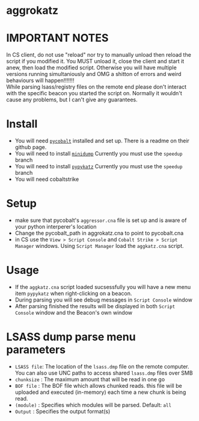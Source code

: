 # aggrokatz

# IMPORTANT NOTES
In CS client, do not use "reload" nor try to manually unload then reload the script if you modified it. You MUST unload it, close the client and start it anew, then load the modified script. Otherwise you will have multiple versions running simultaniously and OMG a shitton of errors and weird behaviours will happen!!!!!!!  
While parsing lsass/registry files on the remote end please don't interact with the specific beacon you started the script on. Normally it wouldn't cause any problems, but I can't give any guarantees.

# Install
 - You will need [`pycobalt`](https://github.com/dcsync/pycobalt) installed and set up. There is a readme on their github page.  
 - You will need to install [`minidump`](https://github.com/skelsec/minidump/) Currently you must use the `speedup` branch
 - You will need to install [`pypykatz`](https://github.com/skelsec/pypykatz/) Currently you must use the `speedup` branch
 - You will need cobaltstrike

# Setup
 - make sure that pycobalt's `aggressor.cna` file is set up and is aware of your python interperer's location
 - Change the pycobalt_path in aggrokatz.cna to point to pycobalt.cna
 - in CS use the `View > Script Console` and `Cobalt Strike > Script Manager` windows. Using `Script Manager` load the `aggkatz.cna` script.

# Usage
 - If the `aggkatz.cna` script loaded sucsessfully you will have a new menu item `pypykatz` when right-clicking on a beacon.
 - During parsing you will see debug messages in `Script Console` window
 - After parsing finished the results will be displayed in both `Script Console` window and the Beacon's own window

# LSASS dump parse menu parameters
 - `LSASS file`: The location of the `lsass.dmp` file on the remote computer. You can also use UNC paths to access shared `lsass.dmp` files over SMB 
 - `chunksize` : The maximum amount that will be read in one go
 - `BOF file`  : The BOF file which allows chunked reads. this file will be uploaded and executed (in-memory) each time a new chunk is being read.
 - `(module)`  : Specifies which modules will be parsed. Default: `all`
 - `Output`    : Specifies the output format(s)
